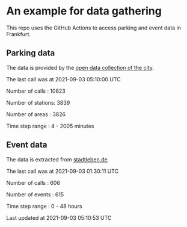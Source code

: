 # An example for data gathering

This repo uses the GitHub Actions to access parking and event data in Frankfurt.

## Parking data
The data is provided by the [open data collection of the city](https://www.offenedaten.frankfurt.de/).

The last call was at 2021-09-03 05:10:00 UTC

Number of calls   : 10823

Number of stations:  3839

Number of areas   :  3826

Time step range   :     4 -  2005 minutes


## Event data
The data is extracted from [stadtleben.de](https://stadtleben.de/frankfurt/).

The last call was at 2021-09-03 01:30:11 UTC

Number of calls   : 606

Number of events  : 615

Time step range   :   0 -  48 hours


Last updated at 2021-09-03 05:10:53 UTC
